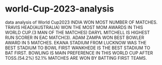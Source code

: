 # world-Cup-2023-analysis
data analysis of World Cup2023
INDIA WON MOST NUMBER OF MATCHES.
TRAVIS HEAD(AUSTRALIA) WON THE MOST MOM AWARDS IN THIS WORLD CUP.(3 MAN OF THE MATCHES)
DARYL MITCHELL IS HIGHEST RUN SCORER IN EAC MATCH(3).
ADAM ZAMPA WON BEST BOWLER AWARD IN 5 MATCHES.
EKANA STADIUM FROM LUCKNOW WAS THE BEST STADIUM TO BOWL FIRST
WANKHEDE IS THE BEST STADIUM TO BAT FIRST.
BOWLING IS MAIN PREFERENCE IN THIS WORLD CUP AFTER TOSS.(54.2%)
52.1% MATCHES ARE WON BY BATTING FIRST TEAMS.

